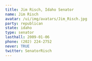 ```yaml
---
title: Jim Risch, Idaho Senator
name: Jim Risch
avatar: /ui/img/avatars/Jim_Risch.jpg
party: republican
state: idaho
type: senator
lasthall: 2009-01-06
phone: (202) 224-2752
never: TRUE
twitter: SenatorRisch
---
```

